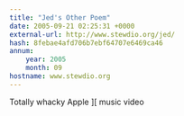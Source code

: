 ```yaml
---
title: "Jed's Other Poem"
date: 2005-09-21 02:25:31 +0000
external-url: http://www.stewdio.org/jed/
hash: 8febae4afd706b7ebf64707e6469ca46
annum:
    year: 2005
    month: 09
hostname: www.stewdio.org
---
```


Totally whacky Apple ][ music video
